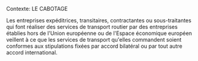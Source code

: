 Contexte: LE CABOTAGE

Les entreprises expéditrices, transitaires, contractantes ou sous-traitantes qui font réaliser des services de transport routier par des entreprises établies hors de l'Union européenne ou de l'Espace économique européen veillent à ce que les services de transport qu'elles commandent soient conformes aux stipulations fixées par accord bilatéral ou par tout autre accord international.
